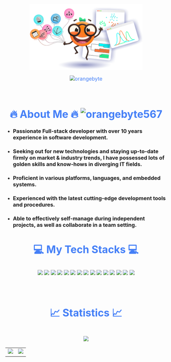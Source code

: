 
<p align="center"><img src="orangebyte_background.png" width="70%"></p>
<div style=" font-size: medium; color: #447ff7" align=center>

  <img src="https://readme-typing-svg.herokuapp.com?font=Kaushan+Script&size=40&duration=5000&color=FD7823&background=FFFFFF00&center=true&vCenter=true&width=650&height=55&lines=Hey!+Welcome+to+my+profile+%F0%9F%91%8B%F0%9F%8F%BB;Senior+Full+Stack+Developer;I+have+10%2B+years+of+experience+%F0%9F%93%88" alt="orangebyte" width="650" height="55">

<p  align="center">
<br>

# 🔥 About Me 🔥 <img src="https://komarev.com/ghpvc/?username=orangebyte567&label=Profile%20views&color=0e75b6&style=flat" alt="orangebyte567" />

</div>
<!-- ### 🔥 &nbsp;About Me  -->

- ### Passionate Full-stack developer with over 10 years experience in software development.
- ### Seeking out for new technologies and staying up-to-date firmly on market & industry trends, I have possessed lots of golden skills and know-hows in diverging IT fields.
- ### Proficient in various platforms, languages, and embedded systems.
- ### Experienced with the latest cutting-edge development tools and procedures.
- ### Able to effectively self-manage during independent projects, as well as collaborate in a team setting.

<div style=" font-size: medium; color: #447ff7" align=center>

# 💻 My Tech Stacks 💻

<p style="padding:10px;">
    <img src="https://img.icons8.com/color/48/000000/javascript.png"/>
    <img src="https://img.icons8.com/fluency/48/000000/typescript.png"/>
    <img src="https://img.icons8.com/color/48/000000/react-native.png"/>
    <img src="https://img.icons8.com/color/48/000000/angularjs.png"/>
    <img src="https://img.icons8.com/color/48/000000/vue-js.png"/>
    <img src="https://img.icons8.com/color/48/000000/nodejs.png"/>
    <img src="https://img.icons8.com/color/48/000000/golang.png"/>
    <img src="https://img.icons8.com/color/48/000000/python--v1.png"/>
    <img src="https://img.icons8.com/color/48/000000/mysql-logo.png"/>
    <img src="https://img.icons8.com/color/48/000000/mongodb.png"/>
    <img src="https://img.icons8.com/color/48/000000/postgreesql.png"/>
    <img src="https://img.icons8.com/color/48/000000/git.png"/>
    <img src="https://img.icons8.com/color/48/000000/amazon-web-services.png"/>
    <img src="https://img.icons8.com/color/48/000000/ethereum.png"/>
    <img src="https://img.icons8.com/ios-filled/50/000000/solidity.png"/>
</p>

<p  align="center">
<br>

# 📈 Statistics 📈

<br>
<img src="https://github-readme-activity-graph.vercel.app/graph?username=orangebyte567&theme=react&hide_border=true&area=true" />
<br>

<table>
    <tr align="center">
        <td>
        <a href="https://github.com/orangebyte567"><img src="https://github-readme-stats.vercel.app/api/top-langs/?username=orangebyte567&theme=react&layout=compact" />
        </a>
        </td>
        <td>
        <a href="https://github.com/orangebyte567">
        <img src="https://github-readme-streak-stats.herokuapp.com/?user=orangebyte567&theme=react" />
        </a>
        </td>
    </tr>
</table>

</div>
